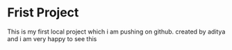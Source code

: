 # Frist Project
This is my first local project which i am pushing on github.
created by aditya and i am very happy to see this